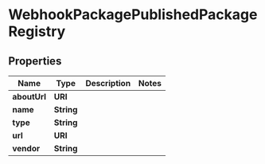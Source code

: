 

# WebhookPackagePublishedPackageRegistry


## Properties

| Name | Type | Description | Notes |
|------------ | ------------- | ------------- | -------------|
|**aboutUrl** | **URI** |  |  |
|**name** | **String** |  |  |
|**type** | **String** |  |  |
|**url** | **URI** |  |  |
|**vendor** | **String** |  |  |



